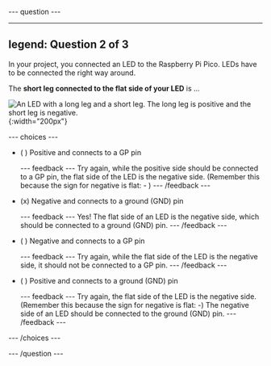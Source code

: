 
--- question ---

---
legend: Question 2 of 3
---

In your project, you connected an LED to the Raspberry Pi Pico. LEDs have to be connected the right way around.

The **short leg connected to the flat side of your LED** is ...

![An LED with a long leg and a short leg. The long leg is positive and the short leg is negative.](images/pos-neg.png){:width="200px"}

--- choices ---

- ( )  Positive and connects to a GP pin

  --- feedback --- Try again, while the positive side should be connected to a GP pin, the flat side of the LED is the negative side. (Remember this because the sign for negative is flat: - ) --- /feedback ---

- (x)  Negative and connects to a ground (GND) pin

  --- feedback --- Yes! The flat side of an LED is the negative side, which should be connected to a ground (GND) pin. --- /feedback ---

- ( ) Negative and connects to a GP pin

  --- feedback --- Try again, while the flat side of the LED is the negative side, it should not be connected to a GP pin. --- /feedback ---

- ( ) Positive and connects to a ground (GND) pin

  --- feedback --- Try again, the flat side of the LED is the negative side. (Remember this because the sign for negative is flat: -) The negative side of an LED should be connected to the ground (GND) pin. --- /feedback ---

--- /choices ---

--- /question ---
